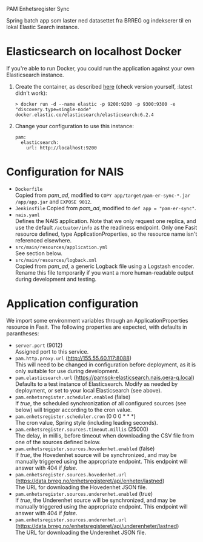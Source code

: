 PAM Enhetsregister Sync

Spring batch app som laster ned datasettet fra BRREG og indekserer til en lokal Elastic Search instance.


# Elasticsearch on localhost Docker
If you're able to run Docker, you could run the application against your own Elasticsearch instance.
1. Create the container, as described [here](https://www.elastic.co/guide/en/elasticsearch/reference/current/docker.html) (check version yourself, :latest didn't work):
    ```
    > docker run -d --name elastic -p 9200:9200 -p 9300:9300 -e "discovery.type=single-node" docker.elastic.co/elasticsearch/elasticsearch:6.2.4
    ```
2. Change your configuration to use this instance:
    ```
    pam:
      elasticsearch:
        url: http://localhost:9200
    ```

# Configuration for NAIS
* ``Dockerfile``  
Copied from *pam_ad*, modified to ``COPY app/target/pam-er-sync-*.jar /app/app.jar`` and ``EXPOSE 9012``.
* ``Jenkinsfile``
Copied from *pam_ad*, modified to ``def app = "pam-er-sync"``.
* ``nais.yaml``  
Defines the NAIS application. Note that we only request one replica, and use the default ``/actuator/info`` as the readiness endpoint.
Only one Fasit resource defined, type ApplicationProperties, so the resource name isn't referenced elsewhere.
* ``src/main/resources/application.yml``  
See section below.
* ``src/main/resources/logback.xml``  
Copied from *pam_ad*, a generic Logback file using a Logstash encoder. Rename this file temporarily if you want a more human-readable output during development and testing.

# Application configuration
We import some environment variables through an ApplicationProperties resource in Fasit. The following properties are expected, with defaults in parantheses:
* ``server.port`` (9012)  
Assigned port to this service.
* ``pam.http.proxy.url`` (http://155.55.60.117:8088)  
This will need to be changed in configuration before deployment, as it is only suitable for use during development.
* ``pam.elasticsearch.url`` (https://pamsok-elasticsearch.nais.oera-q.local)  
Defaults to a test instance of Elasticsearch. Modify as needed by deployment, or set to your local Elasticsearch (see above).
* ``pam.enhetsregister.scheduler.enabled`` (false)  
If *true*, the scheduled synchronization of all configured sources (see below) will trigger according to the cron value.
* ``pam.enhetsregister.scheduler.cron`` (0 0 0 * * *)  
The cron value, Spring style (including leading seconds).
* ``pam.enhetsregister.sources.timeout.millis`` (25000)  
The delay, in millis, before timeout when downloading the CSV file from one of the sources defined below.
* ``pam.enhetsregister.sources.hovedenhet.enabled`` (false)  
If *true*, the Hovedenhet source will be synchronized, and may be manually triggered using the appropriate endpoint. This endpoint will answer with 404 if *false*.
* ``pam.enhetsregister.sources.hovedenhet.url`` (https://data.brreg.no/enhetsregisteret/api/enheter/lastned)  
The URL for downloading the Hovedenhet JSON file.
* ``pam.enhetsregister.sources.underenhet.enabled`` (true)  
If *true*, the Underenhet source will be synchronized, and may be manually triggered using the appropriate endpoint. This endpoint will answer with 404 if *false*.
* ``pam.enhetsregister.sources.underenhet.url`` (https://data.brreg.no/enhetsregisteret/api/underenheter/lastned)  
The URL for downloading the Underenhet JSON file.
